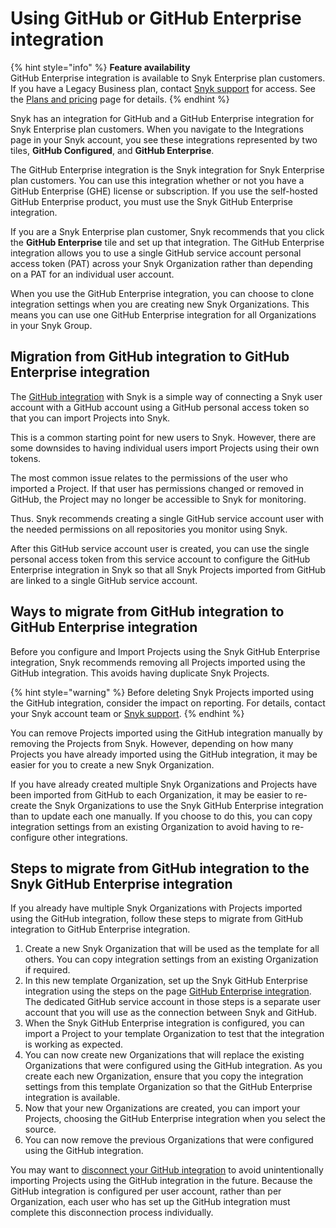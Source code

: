 # Using GitHub or GitHub Enterprise integration

{% hint style="info" %}
**Feature availability**\
GitHub Enterprise integration is available to Snyk Enterprise plan customers. If you have a Legacy Business plan, contact [Snyk support](https://support.snyk.io/hc/en-us) for access. See the  [Plans and pricing](https://snyk.io/plans/) page for details.
{% endhint %}

Snyk has an integration for GitHub and a GitHub Enterprise integration for Snyk Enterprise plan customers. When you navigate to the Integrations page in your Snyk account, you see these integrations represented by two tiles, **GitHub Configured**, and **GitHub Enterprise**.

The GitHub Enterprise integration is the Snyk integration for Snyk Enterprise plan customers. You can use this integration whether or not you have a GitHub Enterprise (GHE) license or subscription.  If you use the self-hosted GitHub Enterprise product, you must use the Snyk GitHub Enterprise integration.

If you are a Snyk Enterprise plan customer, Snyk recommends that you click the **GitHub Enterprise** tile and set up that integration. The GitHub Enterprise integration allows you to use a single GitHub service account personal access token (PAT) across your Snyk Organization rather than depending on a PAT for an individual user account.

When you use the GitHub Enterprise integration, you can choose to clone integration settings when you are creating new Snyk Organizations. This means you can use one GitHub Enterprise integration for all Organizations in your Snyk Group.

## Migration from GitHub integration to GitHub Enterprise integration

The [GitHub integration](snyk-github-integration.md) with Snyk is a simple way of connecting a Snyk user account with a GitHub account using a GitHub personal access token so that you can import Projects into Snyk.

This is a common starting point for new users to Snyk. However, there are some downsides to having individual users import Projects using their own tokens.

The most common issue relates to the permissions of the user who imported a Project. If that user has permissions changed or removed in GitHub, the Project may no longer be accessible to Snyk for monitoring.

Thus. Snyk recommends creating a single GitHub service account user with the needed permissions on all repositories you monitor using Snyk.

After this GitHub service account user is created, you can use the single personal access token from this service account to configure the GitHub Enterprise integration in Snyk so that all Snyk Projects imported from GitHub are linked to a single GitHub service account.

## Ways to migrate from GitHub integration to GitHub Enterprise integration

Before you configure and Import Projects using the Snyk GitHub Enterprise integration, Snyk recommends removing all Projects imported using the GitHub integration. This avoids having duplicate Snyk Projects.

{% hint style="warning" %}
Before deleting Snyk Projects imported using the GitHub integration, consider the impact on reporting. For details, contact your Snyk account team or [Snyk support](https://support.snyk.io/hc/en-us).
{% endhint %}

You can remove Projects imported using the GitHub integration manually by removing the Projects from Snyk. However, depending on how many Projects you have already imported using the GitHub integration, it may be easier for you to create a new Snyk Organization.

If you have already created multiple Snyk Organizations and Projects have been imported from GitHub to each Organization, it may be easier to re-create the Snyk Organizations to use the Snyk GitHub Enterprise integration than to update each one manually. If you choose to do this, you can copy integration settings from an existing Organization to avoid having to re-configure other integrations.

## Steps to migrate from GitHub integration to the Snyk GitHub Enterprise integration

If you already have multiple Snyk Organizations with Projects imported using the GitHub integration, follow these steps to migrate from GitHub integration to GitHub Enterprise integration.

1. Create a new Snyk Organization that will be used as the template for all others. You can copy integration settings from an existing Organization if required.
2. In this new template Organization, set up the Snyk GitHub Enterprise integration using the steps on the page [GitHub Enterprise integration](snyk-github-enterprise-integration.md#how-to-set-up-a-github-enterprise-integration). The dedicated GitHub service account in those steps is a separate user account that you will use as the connection between Snyk and GitHub.
3. When the Snyk GitHub Enterprise integration is configured, you can import a Project to your template Organization to test that the integration is working as expected.
4. You can now create new Organizations that will replace the existing Organizations that were configured using the GitHub integration. As you create each new Organization, ensure that you copy the integration settings from this template Organization so that the GitHub Enterprise integration is available.
5. Now that your new Organizations are created, you can import your Projects, choosing the GitHub Enterprise integration when you select the source.
6. You can now remove the previous Organizations that were configured using the GitHub integration.

You may want to [disconnect your GitHub integration](snyk-github-integration.md#disconnecting-the-github-integration) to avoid unintentionally importing Projects using the GitHub integration in the future. Because the GitHub integration is configured per user account, rather than per Organization, each user who has set up the GitHub integration must complete this disconnection process individually.
